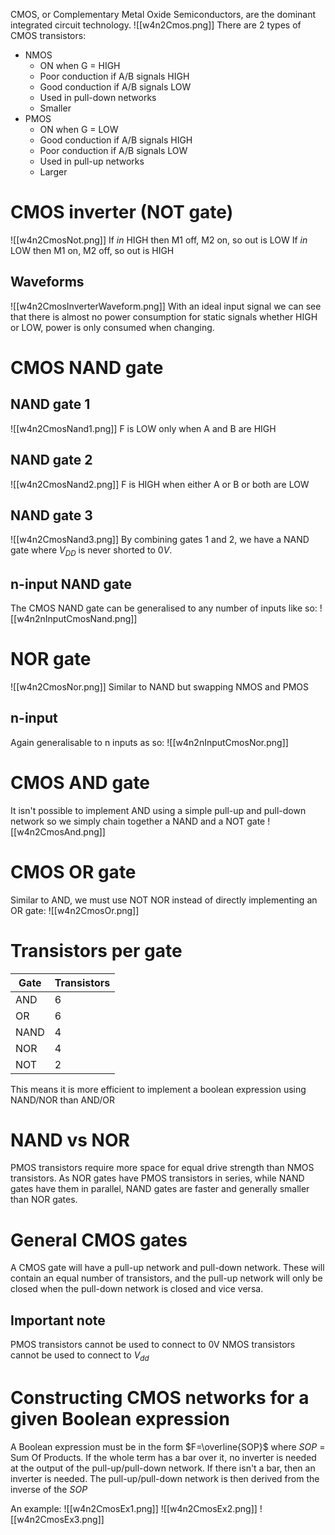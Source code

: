 CMOS, or Complementary Metal Oxide Semiconductors, are the dominant integrated circuit technology. 
![[w4n2Cmos.png]]
There are 2 types of CMOS transistors:
- NMOS
	- ON when G = HIGH
	- Poor conduction if A/B signals HIGH
	- Good conduction if A/B signals LOW
	- Used in pull-down networks
	- Smaller
- PMOS
	- ON when G = LOW
	- Good conduction if A/B signals HIGH
	- Poor conduction if A/B signals LOW
	- Used in pull-up networks
	- Larger

# CMOS inverter (NOT gate)
![[w4n2CmosNot.png]]
If $in$ HIGH then M1 off, M2 on, so out is LOW
If $in$ LOW then M1 on, M2 off, so out is HIGH

## Waveforms
![[w4n2CmosInverterWaveform.png]]
With an ideal input signal we can see that there is almost no power consumption for static signals whether HIGH or LOW, power is only consumed when changing.

# CMOS NAND gate
## NAND gate 1
![[w4n2CmosNand1.png]]
F is LOW only when A and B are HIGH

## NAND gate 2
![[w4n2CmosNand2.png]]
F is HIGH when either A or B or both are LOW

## NAND gate 3
![[w4n2CmosNand3.png]]
By combining gates 1 and 2, we have a NAND gate where $V_{DD}$ is never shorted to $0V$.

## n-input NAND gate
The CMOS NAND gate can be generalised to any number of inputs like so:
![[w4n2nInputCmosNand.png]]

# NOR gate
![[w4n2CmosNor.png]]
Similar to NAND but swapping NMOS and PMOS

## n-input
Again generalisable to n inputs as so:
![[w4n2nInputCmosNor.png]]

# CMOS AND gate
It isn't possible to implement AND using a simple pull-up and pull-down network so we simply chain together a NAND and a NOT gate
![[w4n2CmosAnd.png]]

# CMOS OR gate
Similar to AND, we must use NOT NOR instead of directly implementing an OR gate:
![[w4n2CmosOr.png]]

# Transistors per gate
| Gate | Transistors |
| ---- | ----------- |
| AND  | 6           |
| OR   | 6           |
| NAND | 4           |
| NOR  | 4           |
| NOT  | 2            |

This means it is more efficient to implement a boolean expression using NAND/NOR than AND/OR

# NAND vs NOR
PMOS transistors require more space for equal drive strength than NMOS transistors.
As NOR gates have PMOS transistors in series, while NAND gates have them in parallel, NAND gates are faster and generally smaller than NOR gates.

# General CMOS gates
A CMOS gate will have a pull-up network and pull-down network. These will contain an equal number of transistors, and the pull-up network will only be closed when the pull-down network is closed and vice versa.

## Important note
PMOS transistors cannot be used to connect to 0V
NMOS transistors cannot be used to connect to $V_{dd}$

# Constructing CMOS networks for a given Boolean expression
A Boolean expression must be in the form $F=\overline{SOP}$ where $SOP$ = Sum Of Products.
If the whole term has a bar over it, no inverter is needed at the output of the pull-up/pull-down network. If there isn't a bar, then an inverter is needed.
The pull-up/pull-down network is then derived from the inverse of the $SOP$

An example:
![[w4n2CmosEx1.png]]
![[w4n2CmosEx2.png]]
![[w4n2CmosEx3.png]]